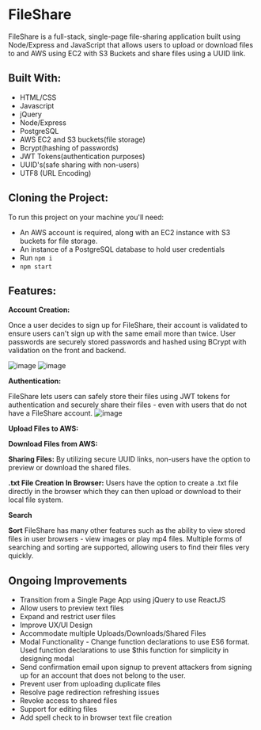 # FileShare

FileShare is a full-stack, single-page file-sharing application built using Node/Express and JavaScript that allows users to upload or download files to and AWS using EC2 with S3 Buckets and share files using a UUID link. 


## Built With: 
* HTML/CSS
* Javascript 
* jQuery
* Node/Express
* PostgreSQL 
* AWS EC2 and S3 buckets(file storage)
* Bcrypt(hashing of passwords)
* JWT Tokens(authentication purposes)
* UUID's(safe sharing with non-users)
* UTF8 (URL Encoding)

## Cloning the Project: 
To run this project on your machine you'll need: 
  * An AWS account is required, along with an EC2 instance with S3 buckets for file storage.
  * An instance of a PostgreSQL database to hold user credentials
  * Run ``npm i``
  * ``npm start``


## Features: 

**Account Creation:** 

Once a user decides to sign up for FileShare, their account is validated to ensure users can't sign up with the same email more than twice. User passwords are securely stored passwords and hashed using BCrypt with validation on the front and backend.

![image](https://user-images.githubusercontent.com/38674075/48247812-8ed37100-e3a9-11e8-8a04-6832ac2ca394.png)
![image](https://user-images.githubusercontent.com/38674075/48247807-88dd9000-e3a9-11e8-9f9b-917fad0e17ab.png)

**Authentication:** 

FileShare lets users can safely store their files using JWT tokens for authentication and securely share their files - 
even with users that do not have a FileShare account.
![image](https://user-images.githubusercontent.com/38674075/48247810-8b3fea00-e3a9-11e8-9061-a91d1aeae417.png)

**Upload Files to AWS:**

**Download Files from AWS:**

**Sharing Files:** By utilizing secure UUID links, non-users have the option to preview or download the shared files.

**.txt File Creation In Browser:** Users have the option to create a .txt file directly in the browser which they can then upload or download to their local 
file system.

**Search**

**Sort**
FileShare has many other features such as the ability to view stored files in user browsers - view images or play mp4 files. 
Multiple forms of searching and sorting are supported, allowing users to find their files very quickly.



  

## Ongoing Improvements
- Transition from a Single Page App using jQuery to use ReactJS
- Allow users to preview text files
- Expand and restrict user files
- Improve UX/UI Design
- Accommodate multiple Uploads/Downloads/Shared Files
- Modal Functionality - Change function declarations to use ES6 format. Used function declarations to use $this function for simplicity in designing modal
- Send confirmation email upon signup to prevent attackers from signing up for an account that does not belong to the user.
- Prevent user from uploading duplicate files
- Resolve page redirection refreshing issues
- Revoke access to shared files
- Support for editing files
- Add spell check to in browser text file creation
